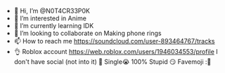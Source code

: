 - 👋 Hi, I’m @N0T4CR33P0K
- 👀 I’m interested in Anime
- 🌱 I’m currently learning IDK
- 💞️ I’m looking to collaborate on Making phone rings
- 📫 How to reach me https://soundcloud.com/user-893464767/tracks
- 👌 Roblox account https://web.roblox.com/users/1946034553/profile
I don't have social (not into it) 🥱
Single😭
100% Stupid 😏
Favemoji :🍄
